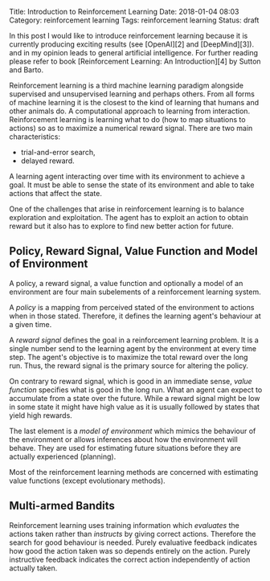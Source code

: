 Title: Introduction to Reinforcement Learning
Date: 2018-01-04 08:03
Category: reinforcement learning
Tags: reinforcement learning
Status: draft

In this post I would like to introduce reinforcement learning
because it is currently producing exciting results
(see [OpenAI][2] and [DeepMind][3]).
and in my opinion leads to general artificial intelligence.
For further reading please refer to book
[Reinforcement Learning: An Introduction][4] by Sutton and Barto.

[1]: http://incompleteideas.net/book/the-book.html
     (Sutton and Barto - Reinforcement Learning: An Introduction)

Reinforcement learning is a third machine learning paradigm alongside
supervised and unsupervised learning and perhaps others.
From all forms of machine learning it is the closest to the kind of learning
that humans and other animals do.
A computational approach to learning from interaction.
Reinforcement learning is learning what to do
(how to map situations to actions)
so as to maximize a numerical reward signal.
There are two main characteristics:

- trial-and-error search,
- delayed reward.

A learning agent interacting over time with its environment to achieve a goal.
It must be able to sense the state of its environment and able to take actions
that affect the state.

One of the challenges that arise in reinforcement learning is to balance
exploration and exploitation.
The agent has to exploit an action to obtain reward but it also has to explore
to find new better action for future.

## Policy, Reward Signal, Value Function and Model of Environment

A policy, a reward signal, a value function and optionally a model of an
environment are four main subelements of a reinforcement learning system.

A *policy* is a mapping from perceived stated of the environment to actions
when in those stated.
Therefore, it defines the learning agent's behaviour at a given time.

A *reward signal* defines the goal in a reinforcement learning problem.
It is a single number send to the learning agent by the environment at every
time step.
The agent's objective is to maximize the total reward over the long run.
Thus, the reward signal is the primary source for altering the policy.

On contrary to reward signal, which is good in an immediate sense,
*value function* specifies what is good in the long run.
What an agent can expect to accumulate from a state over the future.
While a reward signal might be low in some state it might have high value
as it is usually followed by states that yield high rewards.

The last element is a *model of environment* which mimics the behaviour
of the environment or allows inferences about how the environment will behave.
They are used for estimating future situations before they are actually
experienced (planning).

Most of the reinforcement learning methods are concerned with estimating value
functions (except evolutionary methods).

## Multi-armed Bandits

Reinforcement learning uses training information
which *evaluates* the actions taken
rather than *instructs* by giving correct actions.
Therefore the search for good behaviour is needed.
Purely evaluative feedback indicates how good the action taken was
so depends entirely on the action.
Purely instructive feedback indicates the correct action independently of
action actually taken.

